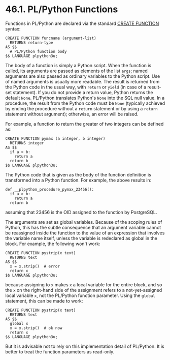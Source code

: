 # 46.1. PL/Python Functions

Functions in PL/Python are declared via the standard [CREATE FUNCTION](https://www.postgresql.org/docs/15/sql-createfunction.html) syntax:

```
CREATE FUNCTION funcname (argument-list)
  RETURNS return-type
AS $$
  # PL/Python function body
$$ LANGUAGE plpython3u;
```

The body of a function is simply a Python script. When the function is called, its arguments are passed as elements of the list `args`; named arguments are also passed as ordinary variables to the Python script. Use of named arguments is usually more readable. The result is returned from the Python code in the usual way, with `return` or `yield` (in case of a result-set statement). If you do not provide a return value, Python returns the default `None`. PL/Python translates Python's `None` into the SQL null value. In a procedure, the result from the Python code must be `None` (typically achieved by ending the procedure without a `return` statement or by using a `return` statement without argument); otherwise, an error will be raised.

For example, a function to return the greater of two integers can be defined as:

```
CREATE FUNCTION pymax (a integer, b integer)
  RETURNS integer
AS $$
  if a > b:
    return a
  return b
$$ LANGUAGE plpython3u;
```

The Python code that is given as the body of the function definition is transformed into a Python function. For example, the above results in:

```
def __plpython_procedure_pymax_23456():
  if a > b:
    return a
  return b
```

assuming that 23456 is the OID assigned to the function by PostgreSQL.

The arguments are set as global variables. Because of the scoping rules of Python, this has the subtle consequence that an argument variable cannot be reassigned inside the function to the value of an expression that involves the variable name itself, unless the variable is redeclared as global in the block. For example, the following won't work:

```
CREATE FUNCTION pystrip(x text)
  RETURNS text
AS $$
  x = x.strip()  # error
  return x
$$ LANGUAGE plpython3u;
```

because assigning to `x` makes `x` a local variable for the entire block, and so the `x` on the right-hand side of the assignment refers to a not-yet-assigned local variable `x`, not the PL/Python function parameter. Using the `global` statement, this can be made to work:

```
CREATE FUNCTION pystrip(x text)
  RETURNS text
AS $$
  global x
  x = x.strip()  # ok now
  return x
$$ LANGUAGE plpython3u;
```

But it is advisable not to rely on this implementation detail of PL/Python. It is better to treat the function parameters as read-only.
